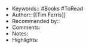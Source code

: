 - Keywords:: #Books #ToRead
- Author:: [[Tim Ferris]]
- Recommended by::
- Comments:
- Notes:
- Highlights:
